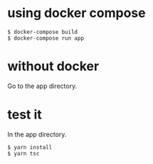 
# using docker compose
```
$ docker-compose build
$ docker-compose run app
```

# without docker
Go to the app directory.


# test it
In the app directory.
```
$ yarn install
$ yarn tsc
```
